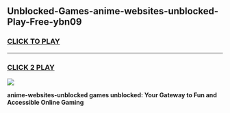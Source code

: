 
## Unblocked-Games-anime-websites-unblocked-Play-Free-ybn09
<h3>
<a href="https://premium76.site?title=anime-websites-unblocked&ref=18A1">CLICK TO PLAY</a></h3>
<hr>

<h3>
<a href="https://premium76.site?title=anime-websites-unblocked&ref=18A1">CLICK 2 PLAY</a>
  
</h3>

<a href="https://premium76.site?title=anime-websites-unblocked&ref=18A1"><img src="https://clearcache.store/games.png"></a>


**anime-websites-unblocked games unblocked: Your Gateway to Fun and Accessible Online Gaming**
